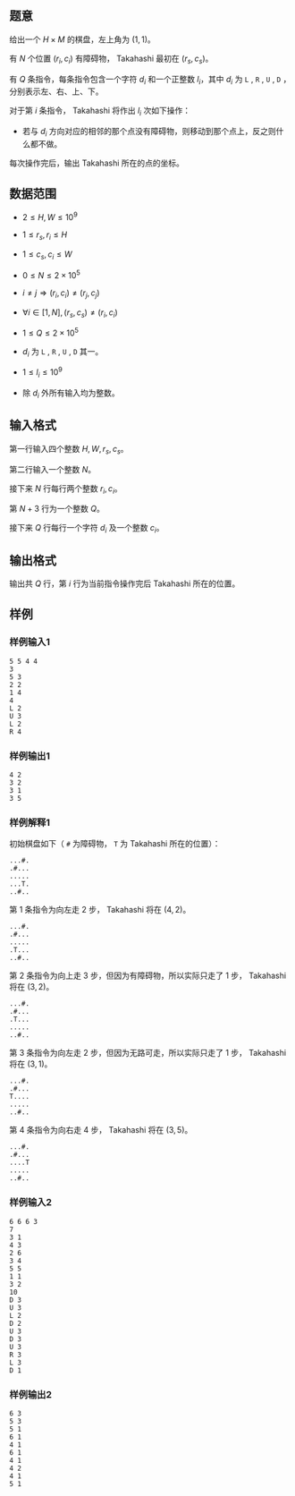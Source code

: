 ## 题意

给出一个 $H \times M$ 的棋盘，左上角为 $(1,1)$。

有 $N$ 个位置 $(r_i,c_i)$ 有障碍物， Takahashi 最初在 $(r_s,c_s)$。

有 $Q$ 条指令，每条指令包含一个字符 $d_i$ 和一个正整数 $l_i$，其中 $d_i$ 为 `L` , `R` , `U` , `D` ，分别表示左、右、上、下。

对于第 $i$ 条指令， Takahashi 将作出 $l_i$ 次如下操作：

- 若与 $d_i$ 方向对应的相邻的那个点没有障碍物，则移动到那个点上，反之则什么都不做。

每次操作完后，输出 Takahashi 所在的点的坐标。

## 数据范围

- $2 \leq H,W \leq 10^9$

- $1 \leq r_s,r_i \leq H$

- $1 \leq c_s,c_i \leq W$

- $0 \leq N \leq 2 \times 10^5$

- $i \neq j \Rightarrow (r_i,c_i) \neq (r_j,c_j)$

- $\forall i \in {[1,N]},(r_s,c_s) \neq (r_i,c_i)$

- $1 \leq Q \leq 2 \times 10^5$

- $d_i$ 为 `L` , `R` , `U` , `D` 其一。

- $1 \leq l_i \leq 10^9$

- 除 $d_i$ 外所有输入均为整数。

## 输入格式

第一行输入四个整数 $H,W,r_s,c_s$。

第二行输入一个整数 $N$。

接下来 $N$ 行每行两个整数 $r_i,c_i$。

第 $N+3$ 行为一个整数 $Q$。

接下来 $Q$ 行每行一个字符 $d_i$ 及一个整数 $c_i$。

## 输出格式

输出共 $Q$ 行，第 $i$ 行为当前指令操作完后 Takahashi 所在的位置。

## 样例

### 样例输入1

```
5 5 4 4
3
5 3
2 2
1 4
4
L 2
U 3
L 2
R 4
```

### 样例输出1

```
4 2
3 2
3 1
3 5
```

### 样例解释1

初始棋盘如下（ `#` 为障碍物， `T` 为 Takahashi 所在的位置）：

```
...#.
.#...
.....
...T.
..#..
```

第 $1$ 条指令为向左走 $2$ 步， Takahashi 将在 $(4,2)$。

```
...#.
.#...
.....
.T...
..#..
```

第 $2$ 条指令为向上走 $3$ 步，但因为有障碍物，所以实际只走了 $1$ 步， Takahashi 将在 $(3,2)$。

```
...#.
.#...
.T...
.....
..#..
```

第 $3$ 条指令为向左走 $2$ 步，但因为无路可走，所以实际只走了 $1$ 步， Takahashi 将在 $(3,1)$。

```
...#.
.#...
T....
.....
..#..
```

第 $4$ 条指令为向右走 $4$ 步， Takahashi 将在 $(3,5)$。

```
...#.
.#...
....T
.....
..#..
```

### 样例输入2

```
6 6 6 3
7
3 1
4 3
2 6
3 4
5 5
1 1
3 2
10
D 3
U 3
L 2
D 2
U 3
D 3
U 3
R 3
L 3
D 1
```

### 样例输出2

```
6 3
5 3
5 1
6 1
4 1
6 1
4 1
4 2
4 1
5 1
```
